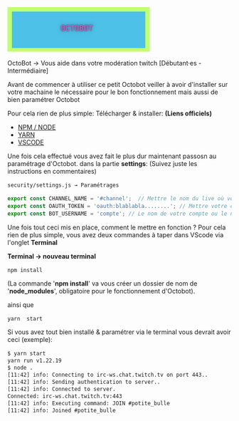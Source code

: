 ![OctoBot](https://github.com/bash0x42/icons/blob/main/OctoBot.png)

OctoBot → Vous aide dans votre modération twitch [Débutant·es - Intermédiaire]



Avant de commencer à utiliser ce petit Octobot veiller à avoir d'installer sur votre machaine le nécessaire pour le bon fonctionnement mais aussi de bien paramétrer Octobot

Pour cela rien de plus simple:
Télécharger & installer: **(Liens officiels)**
- [NPM / NODE](https://nodejs.org/en/download/) 
- [YARN](https://chore-update--yarnpkg.netlify.app/fr/docs/install)
- [VSCODE](https://code.visualstudio.com/download)

Une fois cela effectué vous avez fait le plus dur maintenant passosn au paramétrage d'Octobot.
dans la partie **settings**: (Suivez juste les instructions en commentaires)

```
security/settings.js → Paramétrages
 ```

```js
export const CHANNEL_NAME = '#channel';  // Mettre le nom du live où vous êtes modératrices ou diffuseurs exemple '#lepetitcompte'
export const OAUTH_TOKEN = 'oauth:blablabla........'; // Mettre votre clé OAUTH générer grâce à → 'https://twitchapps.com/tmi/' 
export const BOT_USERNAME = 'compte'; // Le nom de votre compte ou le nom de compte que vous souhaitez utiliser pour la modération et assurez-vous d'avoir mis les droits de modérations sur siel-ci.
```
Une fois tout ceci mis en place, comment le mettre en fonction ? 
Pour cela rien de plus simple, vous avez deux commandes à taper dans VScode via l'onglet **Terminal**

**Terminal → nouveau terminal**

``` 
npm install
```
(La commande '**npm install**' va vous créer un dossier de nom de '**node_modules**', obligatoire pour le fonctionnement d'Octobot).

ainsi que 
```
yarn  start
```
Si vous avez tout bien installé & paramétrer via le terminal vous devrait avoir ceci (exemple):

```
$ yarn start
yarn run v1.22.19
$ node .
[11:42] info: Connecting to irc-ws.chat.twitch.tv on port 443..
[11:42] info: Sending authentication to server..
[11:42] info: Connected to server.
Connected: irc-ws.chat.twitch.tv:443
[11:42] info: Executing command: JOIN #potite_bulle
[11:42] info: Joined #potite_bulle
```
